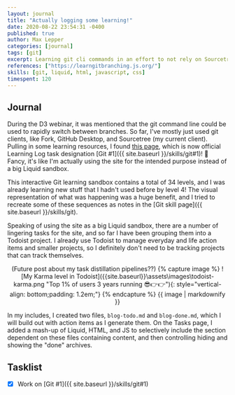```yaml
---
layout: journal
title: "Actually logging some learning!"
date: 2020-08-22 23:54:31 -0400
published: true
author: Max Lepper
categories: [journal]
tags: [git]
excerpt: Learning git cli commands in an effort to not rely on Sourcetree so much, and adding a "Blog Improvements" section in my Tasks page for improvements that I would like to capture.
references: ["https://learngitbranching.js.org/"]
skills: [git, liquid, html, javascript, css]
timespent: 120
---
```


## Journal

During the D3 webinar, it was mentioned that the git command line could be used to rapidly switch between branches. So far, I've mostly just used git clients, like Fork, GitHub Desktop, and Sourcetree (my current client). Pulling in some learning resources, I found [this page]({{page.references[0]}}), which is now official Learning Log task designation [Git #1]({{ site.baseurl }}/skills/git#1)! 🎉 Fancy, it's like I'm actually using the site for the intended purpose instead of a big Liquid sandbox.

This interactive Git learning sandbox contains a total of 34 levels, and I was already learning new stuff that I hadn't used before by level 4! The visual representation of what was happening was a huge benefit, and I tried to recreate some of these sequences as notes in the [Git skill page]({{ site.baseurl }}/skills/git).

Speaking of using the site as a big Liquid sandbox, there are a number of lingering tasks for the site, and so far I have been grouping them into a Todoist project. I already use Todoist to manage everyday and life action items and smaller projects, so I definitely don't need to be tracking projects that can track themselves.

<div style="text-align: center;">
(Future post about my task distillation pipelines??)
{% capture image %}
![My Karma level in Todoist]({{site.baseurl}}\assets\images\todoist-karma.png "Top 1% of users 3 years running 😎👉👉"){: style="vertical-align: bottom;padding: 1.2em;"}
{% endcapture %}
{{ image | markdownify }}
</div>

In my includes, I created two files, `blog-todo.md` and `blog-done.md`, which I will build out with action items as I generate them. On the Tasks page, I added a mash-up of Liquid, HTML, and JS to selectively include the section dependent on these files containing content, and then controlling hiding and showing the "done" archives.

## Tasklist

- [x] Work on [Git #1]({{ site.baseurl }}/skills/git#1)